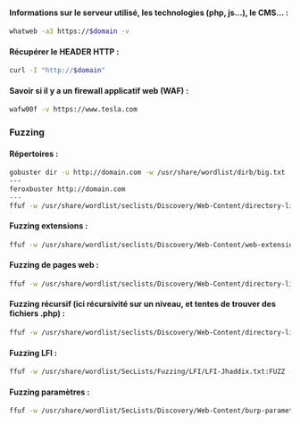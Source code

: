 #### Informations sur le serveur utilisé, les technologies (php, js...), le CMS... :

```bash
whatweb -a3 https://$domain -v
```

#### Récupérer le HEADER HTTP :

```bash
curl -I "http://$domain"
```

#### Savoir si il y a un firewall applicatif web (WAF) :

```bash
wafw00f -v https://www.tesla.com
```

### Fuzzing

#### Répertoires :
```bash
gobuster dir -u http://domain.com -w /usr/share/wordlist/dirb/big.txt
---
feroxbuster http://domain.com
---
ffuf -w /usr/share/wordlist/seclists/Discovery/Web-Content/directory-list-2.3-big.txt:FUZZ -u http://SERVER_IP:PORT/FUZZ
```

#### Fuzzing extensions :

```bash
ffuf -w /usr/share/wordlist/seclists/Discovery/Web-Content/web-extensions.txt:FUZZ -u http://SERVER_IP:PORT/blog/indexFUZZ
```

#### Fuzzing de pages web :

```bash
ffuf -w /usr/share/wordlist/seclists/Discovery/Web-Content/directory-list-2.3-small.txt:FUZZ -u http://SERVER_IP:PORT/blog/FUZZ.php
```

#### Fuzzing récursif (ici récursivité sur un niveau, et tentes de trouver des fichiers .php) :

```bash
ffuf -w /usr/share/wordlist/seclists/Discovery/Web-Content/directory-list-2.3-small.txt:FUZZ -u http://SERVER_IP:PORT/FUZZ -recursion -recursion-depth 1 -e .php -v
```

#### Fuzzing LFI :

```bash
ffuf -w /usr/share/wordlist/SecLists/Fuzzing/LFI/LFI-Jhaddix.txt:FUZZ -u 'http://<SERVER_IP>:<PORT>/index.php?language=FUZZ' -fs 2287
```

#### Fuzzing paramètres :

```bash
ffuf -w /usr/share/wordlist/SecLists/Discovery/Web-Content/burp-parameter-names.txt:FUZZ -u 'http://<SERVER_IP>:<PORT>/index.php?FUZZ=value' -fs 2287
```

